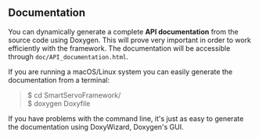 Documentation
-------------

You can dynamically generate a complete **API documentation** from the source code using Doxygen. This will prove very important in order to work efficiently with the framework. The documentation will be accessible through `doc/API_documentation.html`.

If you are running a macOS/Linux system you can easily generate the documentation from a terminal:
> $ cd SmartServoFramework/  
> $ doxygen Doxyfile  

If you have problems with the command line, it's just as easy to generate the documentation using DoxyWizard, Doxygen's GUI.
